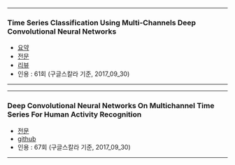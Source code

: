 -------------------------------------------------
### Time Series Classification Using Multi-Channels Deep Convolutional Neural Networks
* [요약](https://link.springer.com/chapter/10.1007/978-3-319-08010-9_33)
* [전문](https://pdfs.semanticscholar.org/b94c/cb595375bf57617575454b418fc6371b1d7c.pdf)
* [리뷰](http://ishuca.tistory.com/321)
* 인용 : 61회 (구글스칼라 기준, 2017_09_30)
-------------------------------------------------

-------------------------------------------------
### Deep Convolutional Neural Networks On Multichannel Time Series For Human Activity Recognition
* [전문](http://www.aaai.org/ocs/index.php/IJCAI/IJCAI15/paper/download/10710/11297)
* [github](https://github.com/jianboyang/CNNHAR)
* 인용 : 67회 (구글스칼라 기준, 2017_09_30)
-------------------------------------------------
